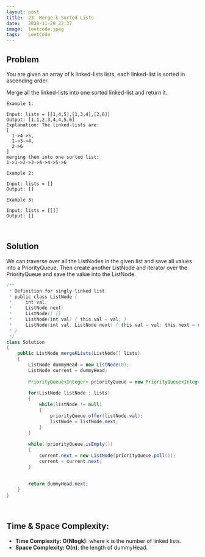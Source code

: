 ```yaml
---
layout: post 
title:  23. Merge k Sorted Lists
date:   2020-11-29 22:37
image:  leetcode.jpeg
tags:   LeetCode
---
```


## Problem

You are given an array of k linked-lists lists, each linked-list is sorted in ascending order.

Merge all the linked-lists into one sorted linked-list and return it.

```
Example 1:

Input: lists = [[1,4,5],[1,3,4],[2,6]]
Output: [1,1,2,3,4,4,5,6]
Explanation: The linked-lists are:
[
  1->4->5,
  1->3->4,
  2->6
]
merging them into one sorted list:
1->1->2->3->4->4->5->6

Example 2:

Input: lists = []
Output: []

Example 3:

Input: lists = [[]]
Output: []
```

<!-- Line breaks -->
<br />

## Solution 

We can traverse over all the ListNodes in the given list and save all values into a PriorityQueue. Then create another ListNode and iterator over the PriorityQueue and save the value into the ListNode.

```java
/**
 * Definition for singly-linked list.
 * public class ListNode {
 *     int val;
 *     ListNode next;
 *     ListNode() {}
 *     ListNode(int val) { this.val = val; }
 *     ListNode(int val, ListNode next) { this.val = val; this.next = next; }
 * }
 */
class Solution 
{
    public ListNode mergeKLists(ListNode[] lists) 
    {
        ListNode dummyHead = new ListNode(0);
        ListNode current = dummyHead;
        
        PriorityQueue<Integer> priorityQueue = new PriorityQueue<Integer>((a ,b) -> a-b);
        
        for(ListNode listNode : lists)
        {
            while(listNode != null)
            {
                priorityQueue.offer(listNode.val);
                listNode = listNode.next;
            }
        }
        
        while(!priorityQueue.isEmpty())
        {
            current.next = new ListNode(priorityQueue.poll());
            current = current.next;
        }
        
        
        return dummyHead.next;
    }
}
```

<!-- Line breaks -->
<br />

## Time & Space Complexity:

* **Time Complexity: O(Nlogk)**: where k is the number of linked lists.
* **Space Complexity: O(n)**: the length of dummyHead.

